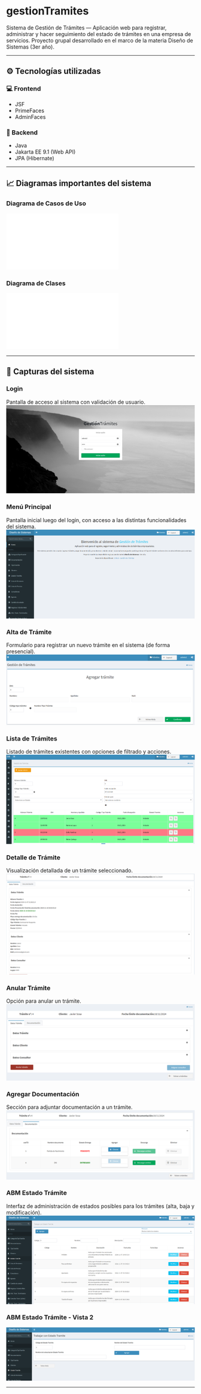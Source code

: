# gestionTramites
Sistema de Gestión de Trámites — Aplicación web para registrar, administrar y hacer seguimiento del estado de trámites en una empresa de servicios. Proyecto grupal desarrollado en el marco de la materia Diseño de Sistemas (3er año).

---

## ⚙️ Tecnologías utilizadas
### 💻 Frontend
- JSF
- PrimeFaces
- AdminFaces

### 🧠 Backend
- Java
- Jakarta EE 9.1 (Web API)
- JPA (Hibernate)

---
## 📈 Diagramas importantes del sistema

### Diagrama de Casos de Uso
![DCU](docs/diagrams/DiagramadeCasosdeUso.pdf)
### Diagrama de Clases
![DC](docs/diagrams/DiagramadeClases.pdf)

---
## 📸 Capturas del sistema

### Login
Pantalla de acceso al sistema con validación de usuario.
![Login](docs/caps/login.png)

### Menú Principal
Pantalla inicial luego del login, con acceso a las distintas funcionalidades del sistema.
![Menú Principal](docs/caps/menuPrincipal.png)

### Alta de Trámite
Formulario para registrar un nuevo trámite en el sistema (de forma presencial).
![Alta de Trámite](docs/caps/altaTramite.png)

### Lista de Trámites
Listado de trámites existentes con opciones de filtrado y acciones.
![Lista de Trámites](docs/caps/listaTramites.png)

### Detalle de Trámite
Visualización detallada de un trámite seleccionado.
![Detalle de Trámite](docs/caps/detalleTramite.png)

### Anular Trámite
Opción para anular un trámite.
![Anular Trámite](docs/caps/anularTramite.png)

### Agregar Documentación
Sección para adjuntar documentación a un trámite.
![Agregar Documentación](docs/caps/agregarDocumentacion.png)

### ABM Estado Trámite
Interfaz de administración de estados posibles para los trámites (alta, baja y modificación).
![ABM Estado Trámite](docs/caps/abmET.png)
### ABM Estado Trámite - Vista 2
![ABM Estado Trámite 2](docs/caps/abmET2.png)

---
